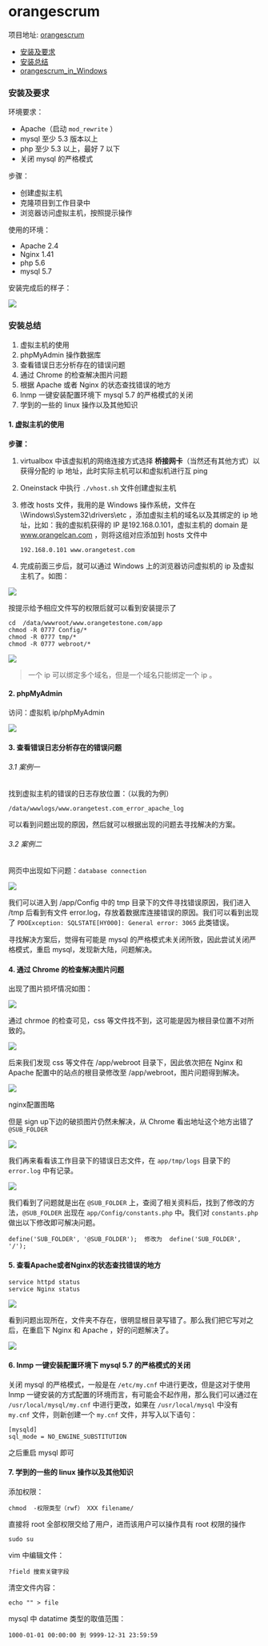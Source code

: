 # orangescrum

项目地址: [orangescrum](https://github.com/Orangescrum/orangescrum)

- [安装及要求](#安装及要求)
- [安装总结](#安装总结)
- [orangescrum_in_Windows](https://github.com/UncleLincoln/trainee/blob/master/Carmelo/orangescrum_in_window.md)


### 安装及要求

环境要求：

- Apache（启动 `mod_rewrite` ）
- mysql 至少 5.3 版本以上
- php 至少 5.3 以上，最好 7 以下
- 关闭 mysql 的严格模式

步骤：

- 创建虚拟主机
- 克隆项目到工作目录中
- 浏览器访问虚拟主机，按照提示操作

使用的环境：

-  Apache 2.4
-  Nginx 1.41
-  php 5.6
-  mysql 5.7

安装完成后的样子：

![](https://github.com/UncleLincoln/trainee/blob/master/Carmelo/images/orangescrum/get.gif)

### 安装总结

1.  虚拟主机的使用
2.  phpMyAdmin 操作数据库
1.  查看错误日志分析存在的错误问题
2.  通过 Chrome 的检查解决图片问题
1.  根据 Apache 或者 Nginx 的状态查找错误的地方
1.  lnmp 一键安装配置环境下 mysql 5.7 的严格模式的关闭
1.  学到的一些的 linux 操作以及其他知识

#### 1. 虚拟主机的使用

**步骤：**

1. virtualbox 中该虚拟机的网络连接方式选择 **桥接网卡**（当然还有其他方式）以获得分配的 ip 地址，此时实际主机可以和虚拟机进行互 ping
2. Oneinstack 中执行 `./vhost.sh` 文件创建虚拟主机
3. 修改 hosts 文件，我用的是 Windows 操作系统，文件在 \Windows\System32\drivers\etc ，添加虚拟主机的域名以及其绑定的 ip 地址，比如：我的虚拟机获得的 IP 是192.168.0.101，虚拟主机的 domain 是 www.orangelcan.com ，则将这组对应添加到 hosts 文件中

	`192.168.0.101 www.orangetest.com`

4. 完成前面三步后，就可以通过 Windows 上的浏览器访问虚拟机的 ip 及虚拟主机了。如图：

![](https://github.com/UncleLincoln/trainee/blob/master/Carmelo/images/orangescrum/orangescrum_01.png)

按提示给予相应文件写的权限后就可以看到安装提示了

    cd  /data/wwwroot/www.orangetestone.com/app
    chmod -R 0777 Config/*
    chmod -R 0777 tmp/*
    chmod -R 0777 webroot/*

![](https://github.com/UncleLincoln/trainee/blob/master/Carmelo/images/orangescrum/orangescrum_02.png)


> 一个 ip 可以绑定多个域名，但是一个域名只能绑定一个 ip 。


#### 2.  phpMyAdmin

访问：虚拟机 ip/phpMyAdmin  	

![](https://github.com/UncleLincoln/trainee/blob/master/Carmelo/images/orangescrum/phpMyAdmin.gif)

#### 3. 查看错误日志分析存在的错误问题

###### 3.1 案例一 

找到虚拟主机的错误的日志存放位置：（以我的为例）

    /data/wwwlogs/www.orangetest.com_error_apache_log

可以看到问题出现的原因，然后就可以根据出现的问题去寻找解决的方案。

###### 3.2 案例二

网页中出现如下问题：`database connection`

![](https://github.com/UncleLincoln/trainee/blob/master/Carmelo/images/orangescrum/database.png)

我们可以进入到 /app/Config 中的 tmp 目录下的文件寻找错误原因，我们进入 /tmp 后看到有文件 error.log，存放着数据库连接错误的原因。我们可以看到出现了 `PDOException: SQLSTATE[HY000]: General error: 3065` 此类错误。

寻找解决方案后，觉得有可能是 mysql 的严格模式未关闭所致，因此尝试关闭严格模式，重启 mysql，发现新大陆，问题解决。

#### 4. 通过 Chrome 的检查解决图片问题

出现了图片损坏情况如图：

![](https://github.com/UncleLincoln/trainee/blob/master/Carmelo/images/orangescrum/Imagelost.png)

通过 chrmoe 的检查可见，css 等文件找不到，这可能是因为根目录位置不对所致的。

![](https://github.com/UncleLincoln/trainee/blob/master/Carmelo/images/orangescrum/Imagelost_1.png)

后来我们发现 css 等文件在 /app/webroot 目录下，因此依次把在 Nginx 和 Apache 配置中的站点的根目录修改至 /app/webroot，图片问题得到解决。

![](https://github.com/UncleLincoln/trainee/blob/master/Carmelo/images/orangescrum/web1.png)

nginx配置图略

但是 sign up下边的破损图片仍然未解决，从 Chrome 看出地址这个地方出错了 `@SUB_FOLDER`

![](https://github.com/UncleLincoln/trainee/blob/master/Carmelo/images/orangescrum/web3.png)

我们再来看看该工作目录下的错误日志文件，在 `app/tmp/logs` 目录下的 `error.log` 中有记录。

![](https://github.com/UncleLincoln/trainee/blob/master/Carmelo/images/orangescrum/web4.png)

我们看到了问题就是出在 `@SUB_FOLDER` 上，查阅了相关资料后，找到了修改的方法，`@SUB_FOLDER` 出现在 `app/Config/constants.php` 中。我们对 `constants.php` 做出以下修改即可解决问题。

    define('SUB_FOLDER', '@SUB_FOLDER');  修改为  define('SUB_FOLDER', '/');

#### 5. 查看Apache或者Nginx的状态查找错误的地方

    service httpd status
    service Nginx status

![](https://github.com/UncleLincoln/trainee/blob/master/Carmelo/images/orangescrum/web.png)

看到问题出现所在，文件夹不存在，很明显根目录写错了。那么我们把它写对之后，在重启下 Nginx 和 Apache ，好的问题解决了。

![](https://github.com/UncleLincoln/trainee/blob/master/Carmelo/images/orangescrum/Imagefound.png)

#### 6. lnmp 一键安装配置环境下 mysql 5.7 的严格模式的关闭

关闭 mysql 的严格模式，一般是在 `/etc/my.cnf` 中进行更改，但是这对于使用 lnmp 一键安装的方式配置的环境而言，有可能会不起作用，那么我们可以通过在 `/usr/local/mysql/my.cnf` 中进行更改，如果在 `/usr/local/mysql` 中没有 `my.cnf` 文件，则新创建一个 `my.cnf` 文件，并写入以下语句：

    [mysqld]
    sql_mode = NO_ENGINE_SUBSTITUTION

之后重启 mysql 即可



#### 7. 学到的一些的 linux 操作以及其他知识

添加权限：

	chmod  -权限类型（rwf） XXX filename/

直接将 root 全部权限交给了用户，进而该用户可以操作具有 root 权限的操作

	sudo su

vim 中编辑文件：

	?field 搜索关键字段

清空文件内容：

	echo "" > file

mysql 中 datatime 类型的取值范围：

	1000-01-01 00:00:00 到 9999-12-31 23:59:59





